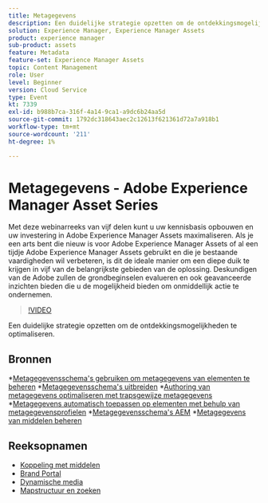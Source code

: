 ```yaml
---
title: Metagegevens
description: Een duidelijke strategie opzetten om de ontdekkingsmogelijkheden te optimaliseren
solution: Experience Manager, Experience Manager Assets
product: experience manager
sub-product: assets
feature: Metadata
feature-set: Experience Manager Assets
topic: Content Management
role: User
level: Beginner
version: Cloud Service
type: Event
kt: 7339
exl-id: b988b7ca-316f-4a14-9ca1-a9dc6b24aa5d
source-git-commit: 1792dc318643aec2c12613f621361d72a7a918b1
workflow-type: tm+mt
source-wordcount: '211'
ht-degree: 1%

---
```


# Metagegevens - Adobe Experience Manager Asset Series

Met deze webinarreeks van vijf delen kunt u uw kennisbasis opbouwen en uw investering in Adobe Experience Manager Assets maximaliseren. Als je een arts bent die nieuw is voor Adobe Experience Manager Assets of al een tijdje Adobe Experience Manager Assets gebruikt en die je bestaande vaardigheden wil verbeteren, is dit de ideale manier om een diepe duik te krijgen in vijf van de belangrijkste gebieden van de oplossing. Deskundigen van de Adobe zullen de grondbeginselen evalueren en ook geavanceerde inzichten bieden die u de mogelijkheid bieden om onmiddellijk actie te ondernemen.

>[!VIDEO](https://video.tv.adobe.com/v/332134/?quality=12&learn=on&hidetitle=true)

Een duidelijke strategie opzetten om de ontdekkingsmogelijkheden te optimaliseren.

## Bronnen

*[Metagegevensschema&#39;s gebruiken om metagegevens van elementen te beheren](https://experienceleague.adobe.com/docs/experience-manager-learn/assets/authoring/metadata.html)
*[Metagegevensschema&#39;s uitbreiden](https://experienceleague.adobe.com/docs/experience-manager-learn/assets/configuring/metadata-schemas.html)
*[Authoring van metagegevens optimaliseren met trapsgewijze metagegevens](https://experienceleague.adobe.com/docs/experience-manager-learn/assets/metadata/cascade-metadata-feature-video-use.html)
*[Metagegevens automatisch toepassen op elementen met behulp van metagegevensprofielen](https://experienceleague.adobe.com/docs/experience-manager-learn/assets/configuring/metadata-profiles.html)
*[Metagegevensschema&#39;s AEM](https://experienceleague.adobe.com/docs/experience-manager-65/assets/administer/metadata-schemas.html?lang=en#administer)
*[Metagegevens van middelen beheren](https://experienceleague.adobe.com/docs/experience-manager-65/assets/using/metadata.html?lang=en#RegisteringacustomnamespacewithinAEM)

## Reeksopnamen

* [Koppeling met middelen](asset-link.md)
* [Brand Portal](brand-portal.md)
* [Dynamische media](dynamic-media.md)
* [Mapstructuur en zoeken](folder-structure-search.md)
